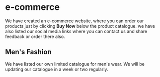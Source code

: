 # e-commerce
We have created an e-commerce website, where you can order our products just by clicking **Buy Now** below the product catalogue.
we have also listed our social media links where you can contact us and share feedback or order there also.


## Men's Fashion
We have listed our own limited catalogue for men's wear.
We will be updating our catalogue in a week or two regularly.
